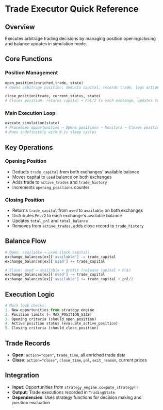 # Trade Executor Quick Reference

## Overview
Executes arbitrage trading decisions by managing position opening/closing and balance updates in simulation mode.

## Core Functions

### Position Management
```python
open_position(enriched_trade, state)
# Opens arbitrage position: deducts capital, records trade, logs action

close_position(trade, current_status, state)  
# Closes position: returns capital + PnL/2 to each exchange, updates totals
```

### Main Execution Loop
```python
execute_simulation(state)
# Processes opportunities → Opens positions → Monitors → Closes positions
# Runs indefinitely with 0.1s sleep cycles
```

## Key Operations

### Opening Position
- Deducts `trade_capital` from both exchanges' available balance
- Moves capital to `used` balance on both exchanges
- Adds trade to `active_trades` and `trade_history` 
- Increments `opening_positions` counter

### Closing Position
- Returns `trade_capital` from `used` to `available` on both exchanges
- Distributes `PnL/2` to each exchange's available balance
- Updates `total_pnl` and `total_balance`
- Removes from `active_trades`, adds close record to `trade_history`

## Balance Flow
```python
# Open: available → used (lock capital)
exchange_balances[ex]['available'] -= trade_capital
exchange_balances[ex]['used'] += trade_capital

# Close: used → available + profit (release capital + PnL)  
exchange_balances[ex]['used'] -= trade_capital
exchange_balances[ex]['available'] += trade_capital + pnl/2
```

## Execution Logic
```python
# Main loop checks:
1. New opportunities from strategy engine
2. Position limits (< MAX_POSITION_SIZE) 
3. Opening criteria (should_open_position)
4. Active position status (evaluate_active_position)
5. Closing criteria (should_close_position)
```

## Trade Records
- **Open**: `action="open"`, `trade_time`, all enriched trade data
- **Close**: `action="close"`, `close_time`, `pnl`, `exit_reason`, current prices

## Integration
- **Input**: Opportunities from `strategy_engine.compute_strategy()`
- **Output**: Trade executions recorded in `TradingState`
- **Dependencies**: Uses strategy functions for decision making and position evaluation